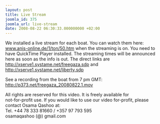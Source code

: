 ```yaml
---
layout: post
title: Live Stream
joomla_id: 375
joomla_url: live-stream
date: 2008-08-22 06:30:33.000000000 +02:00
---
```

<p>We installed a live stream for each boat. You can watch them here: <a href="http://www.anis-online.de/1/ton/50.htm" target="_blank">www.anis-online.de/1/ton/50.htm</a> when the streaming is on. You need to have&nbsp;QuickTime Player installed. The streaming times will be announced here as soon as the info is out. The direct links are <a href="http://xserve1.systame.net/freegaza.sdp" target="_blank">http://xserve1.systame.net/freegaza.sdp</a>&nbsp;and <br /><a href="http://xserve1.systame.net/liberty.sdp" target="_blank">http://xserve1.systame.net/liberty.sdp</a></p><p>See a recording from the boat from 7 pm GMT: <a href="http://p373.net/freegaza_20080822.1.mov" target="_blank">http://p373.net/freegaza_20080822.1.mov</a></p><p>All rights are reserved for this video. It is freely available for<br />not-for-profit use. If you would like to use our video for-profit, please<br />contact Osama Qashoo at:<br />Tel. +44 78 333 81660 / +357 97 793 595<br />osamaqashoo (@) gmail.com</p><p><a href=""></a></p>
